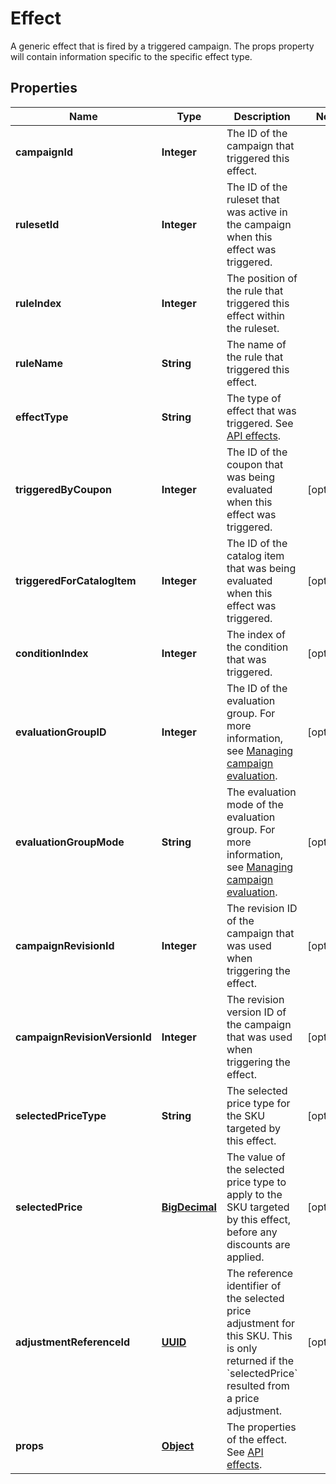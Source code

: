 

# Effect

A generic effect that is fired by a triggered campaign. The props property will contain information specific to the specific effect type.
## Properties

Name | Type | Description | Notes
------------ | ------------- | ------------- | -------------
**campaignId** | **Integer** | The ID of the campaign that triggered this effect. | 
**rulesetId** | **Integer** | The ID of the ruleset that was active in the campaign when this effect was triggered. | 
**ruleIndex** | **Integer** | The position of the rule that triggered this effect within the ruleset. | 
**ruleName** | **String** | The name of the rule that triggered this effect. | 
**effectType** | **String** | The type of effect that was triggered. See [API effects](https://docs.talon.one/docs/dev/integration-api/api-effects). | 
**triggeredByCoupon** | **Integer** | The ID of the coupon that was being evaluated when this effect was triggered. |  [optional]
**triggeredForCatalogItem** | **Integer** | The ID of the catalog item that was being evaluated when this effect was triggered. |  [optional]
**conditionIndex** | **Integer** | The index of the condition that was triggered. |  [optional]
**evaluationGroupID** | **Integer** | The ID of the evaluation group. For more information, see [Managing campaign evaluation](https://docs.talon.one/docs/product/applications/managing-campaign-evaluation). |  [optional]
**evaluationGroupMode** | **String** | The evaluation mode of the evaluation group. For more information, see [Managing campaign evaluation](https://docs.talon.one/docs/product/applications/managing-campaign-evaluation). |  [optional]
**campaignRevisionId** | **Integer** | The revision ID of the campaign that was used when triggering the effect. |  [optional]
**campaignRevisionVersionId** | **Integer** | The revision version ID of the campaign that was used when triggering the effect. |  [optional]
**selectedPriceType** | **String** | The selected price type for the SKU targeted by this effect. |  [optional]
**selectedPrice** | [**BigDecimal**](BigDecimal.md) | The value of the selected price type to apply to the SKU targeted by this effect, before any discounts are applied. |  [optional]
**adjustmentReferenceId** | [**UUID**](UUID.md) | The reference identifier of the selected price adjustment for this SKU. This is only returned if the &#x60;selectedPrice&#x60; resulted from a price adjustment. |  [optional]
**props** | [**Object**](.md) | The properties of the effect. See [API effects](https://docs.talon.one/docs/dev/integration-api/api-effects). | 



